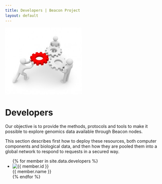 ```yaml
---
title: Developers | Beacon Project
layout: default
---
```


<img class="pull-left" src="assets/images/development.jpg" width="250">

# Developers

Our objective is to provide the methods, protocols and tools to make it possible to explore genomics data available through Beacon nodes.

This section describes first how to deploy these resources, both computer components and biological data, and then how they are pooled them into a global network to respond to requests in a secured way.

<!-- If you want to add or edit a member, go to _data/nodes.json -->
<ul class="tiles">
{% for member in site.data.developers %}
  <li>
    <img src="{{ member.imageSrc }}" alt="{{ member.id }}" width="150"/><br />
    {{ member.name }}
  </li>
{% endfor %}
</ul>
<!--
You can use HTML elements in Markdown, such as the comment element, and they won't be affected by a markdown parser. However, if you create an HTML element in your markdown file, you cannot use markdown syntax within that element's contents.
-->
